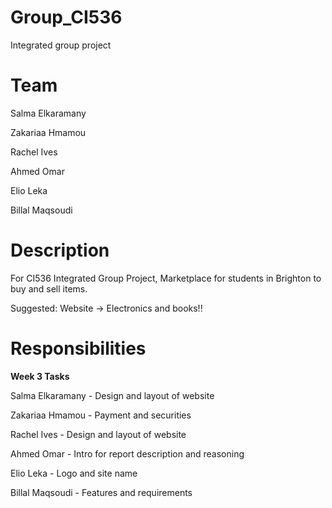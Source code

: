 # Group_CI536
Integrated group project

# Team 
Salma Elkaramany

Zakariaa Hmamou

Rachel Ives

Ahmed Omar

Elio Leka

Billal Maqsoudi

# Description
For CI536 Integrated Group Project, Marketplace for students in Brighton to buy and sell items. 

Suggested: Website -> Electronics and books!!

# Responsibilities
**Week 3 Tasks**

Salma Elkaramany - Design and layout of website

Zakariaa Hmamou - Payment and securities

Rachel Ives - Design and layout of website

Ahmed Omar - Intro for report description and reasoning

Elio Leka - Logo and site name

Billal Maqsoudi - Features and requirements

